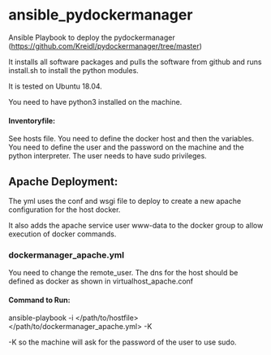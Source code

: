 # ansible_pydockermanager


Ansible Playbook to deploy the pydockermanager (https://github.com/Kreidl/pydockermanager/tree/master)


It installs all software packages and pulls the software from github and runs install.sh to install the python modules.


It is tested on Ubuntu 18.04.

You need to have python3 installed on the machine.


#### Inventoryfile:
See hosts file.
You need to define the docker host and then the variables. You need to define the user and the password on the machine and the python interpreter.
The user needs to have sudo privileges.




## Apache Deployment:
The yml uses the conf and wsgi file to deploy to create a new apache configuration for the host docker.

It also adds the apache service user www-data to the docker group to allow execution of docker commands.

### dockermanager_apache.yml
You need to change the remote_user.
The dns for the host should be defined as docker as shown in virtualhost_apache.conf

#### Command to Run:
ansible-playbook -i </path/to/hostfile> </path/to/dockermanager_apache.yml> -K

-K so the machine will ask for the password of the user to use sudo.